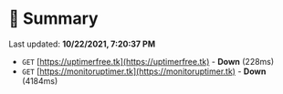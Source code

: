 # 📖 Summary
Last updated: **10/22/2021, 7:20:37 PM**

- `GET` [https://uptimerfree.tk](https://uptimerfree.tk) - **Down** (228ms)
- `GET` [https://monitoruptimer.tk](https://monitoruptimer.tk) - **Down** (4184ms)
